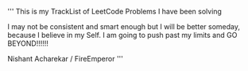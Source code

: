'''
This is my TrackList of LeetCode Problems I have been solving

I may not be consistent and smart enough but I will be better someday, because I believe in my Self.
I am going to push past my limits and GO BEYOND!!!!!!

Nishant Acharekar / FireEmperor
'''